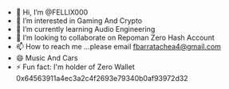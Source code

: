 - 👋 Hi, I’m @FELLIX000
- 👀 I’m interested in Gaming And Crypto
- 🌱 I’m currently learning Audio Engineering 
- 💞️ I’m looking to collaborate on Repoman Zero Hash Account
- 📫 How to reach me ...please email fbarratachea4@gmail.com 
- 😄 Music And Cars
- ⚡ Fun fact: I'm holder of Zero Wallet 
0x64563911a4ec3a2c4f2693e79340b0af93972d32
<!---
FELLIX000/FELLIX000 is a ✨ special ✨ repository because its `README.md` (this file) appears on your GitHub profile.
You can click the Preview link to take a look at your changes.
--->
